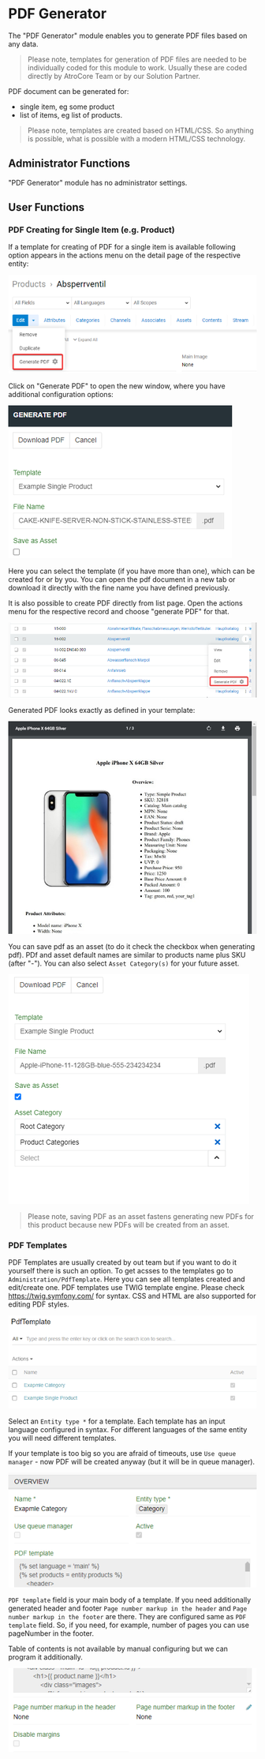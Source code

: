 # PDF Generator

The "PDF Generator" module enables you to generate PDF files based on any data.

> Please note, templates for generation of PDF files are needed to be individually coded for this module to work. Usually these are coded directly by AtroCore Team or by our Solution Partner.

PDF document can be generated for:
- single item, eg some product
- list of items, eg list of products.

> Please note, templates are created based on HTML/CSS. So anything is possible, what is possible with a modern HTML/CSS technology.

## Administrator Functions

"PDF Generator" module has no administrator settings.

## User Functions 

### PDF Creating for Single Item (e.g. Product)

If a template for creating of PDF for a single item is available following option appears in the actions menu on the detail page of the respective entity:

![pdf-generator-function](./_assets/pdf-generator/pdf-generator-function.png)

Click on "Generate PDF" to open the new window, where you have additional configuration options:

![pdf-generator-popup](./_assets/pdf-generator/pdf-generator-popup.png)

Here you can select the template (if you have more than one), which can be created for or by you. You can open the pdf document in a new tab or download it directly with the fine name you have defined previously.

It is also possible to create PDF directly from list page. Open the actions menu for the respective record and choose "generate PDF" for that.

![generate-pdf-item-menu](./_assets/pdf-generator/generate-pdf-item-menu.png)

Generated PDF looks exactly as defined in your template:

![Generated PDF](./_assets/pdf-generator/generated-pdf.jpg)

You can save pdf as an asset (to do it check the checkbox when generating pdf). PDf and asset default names are similar to products name plus SKU (after "-"). You can also select `Asset Category(s)` for your future asset.

![saving-pdf-as-an-asset](_assets/pdf-asset/saving-pdf-as-an-asset-generate.png) 

> Please note, saving PDF as an asset fastens generating new PDFs for this product because new PDFs will be created from an asset.

### PDF Templates

PDF Templates are usually created by out team but if you want to do it yourself there is such an option. To get acsses to the templates go to `Administration/PdfTemplate`. Here you can see all templates created and edit/create one. PDF templates use TWIG template engine. Please check https://twig.symfony.com/ for syntax. CSS and HTML are also supported for editing PDF styles.

![saving-pdf-as-an-asset](_assets/pdf-generator/pdf-template.png) 

Select an `Entity type *` for a template. Each template has an input language configured in syntax. For different languages of the same entity you will need different templates.

If your template is too big so you are afraid of timeouts, use `Use queue manager` - now PDF will be created anyway (but it will be in queue manager).

![saving-pdf-as-an-asset](_assets/pdf-generator/pdf-template-top.png) 

`PDF template` field is your main body of a template. If you need additionally generated header and footer 
`Page number markup in the header` and `Page number markup in the footer` are there. They are configured same as `PDF template` field. So, if you need, for example, number of pages you can use pageNumber in the footer.

Table of contents is not available by manual configuring but we can program it additionally.

![saving-pdf-as-an-asset](_assets/pdf-generator/pdf-template-bottom.png) 